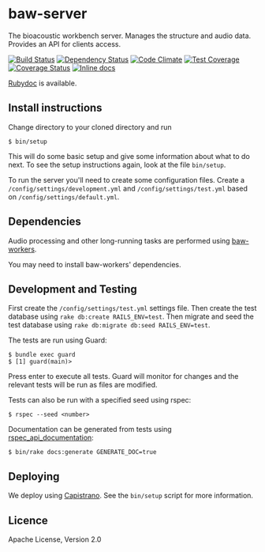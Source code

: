 # baw-server

The bioacoustic workbench server. Manages the structure and audio data. Provides an API for clients access.

[![Build Status](https://travis-ci.org/QutBioacoustics/baw-server.png?branch=master)](https://travis-ci.org/QutBioacoustics/baw-server)
[![Dependency Status](https://gemnasium.com/QutBioacoustics/baw-server.png)](https://gemnasium.com/QutBioacoustics/baw-server)
[![Code Climate](https://codeclimate.com/github/QutBioacoustics/baw-server.png)](https://codeclimate.com/github/QutBioacoustics/baw-server)
[![Test Coverage](https://codeclimate.com/github/QutBioacoustics/baw-server/coverage.png)](https://codeclimate.com/github/QutBioacoustics/baw-server)
[![Coverage Status](https://coveralls.io/repos/QutBioacoustics/baw-server/badge.png)](https://coveralls.io/r/QutBioacoustics/baw-server)
[![Inline docs](http://inch-ci.org/github/QutBioacoustics/baw-server.png?branch=master)](http://inch-ci.org/github/QutBioacoustics/baw-server)

[Rubydoc](http://rubydoc.info/github/QutBioacoustics/baw-server/frames) is available.

## Install instructions

Change directory to your cloned directory and run

	$ bin/setup

This will do some basic setup and give some information about what to do next.
To see the setup instructions again, look at the file `bin/setup`. 

To run the server you'll need to create some configuration files.
Create a `/config/settings/development.yml` and `/config/settings/test.yml` based on `/config/settings/default.yml`.

## Dependencies

Audio processing and other long-running tasks are performed using [baw-workers](https://github.com/QutBioacoustics/baw-workers).

You may need to install baw-workers' dependencies.

## Development and Testing

First create the `/config/settings/test.yml` settings file. 
Then create the test database using `rake db:create RAILS_ENV=test`.
Then migrate and seed the test database using `rake db:migrate db:seed RAILS_ENV=test`.

The tests are run using Guard:

    $ bundle exec guard
    $ [1] guard(main)>

Press enter to execute all tests. Guard will monitor for changes and the relevant tests will be run as files are modified.

Tests can also be run with a specified seed using rspec:

    $ rspec --seed <number>


Documentation can be generated from tests using [rspec_api_documentation](https://github.com/zipmark/rspec_api_documentation):

    $ bin/rake docs:generate GENERATE_DOC=true

## Deploying

We deploy using [Capistrano](https://github.com/capistrano/capistrano). See the `bin/setup` script for more information.

## Licence
Apache License, Version 2.0
